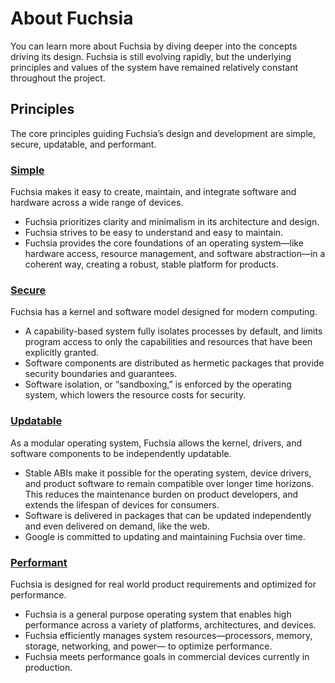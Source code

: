# About Fuchsia

You can learn more about Fuchsia by diving deeper into the concepts driving its
design. Fuchsia  is still evolving rapidly, but the underlying principles and
values of the system have remained relatively constant throughout the project.

## Principles

The core principles guiding Fuchsia’s design and development are simple, secure,
updatable, and performant.

### [Simple][simple]

Fuchsia makes it easy to create, maintain, and integrate software and hardware
across a wide range of devices.

* Fuchsia prioritizes clarity and minimalism in its architecture and design.
* Fuchsia strives to be easy to understand and easy to maintain.
* Fuchsia provides the core foundations of an operating system—like hardware access, resource
management, and software abstraction—in a coherent way, creating a robust, stable platform for
products.


### [Secure][secure]

Fuchsia has a kernel and software model designed for modern computing.

* A capability-based system fully isolates processes by default, and limits program access to only
the capabilities and resources that have been explicitly granted.
* Software components are distributed as hermetic packages that provide security boundaries and
guarantees.
* Software isolation, or “sandboxing,” is enforced by the operating system, which lowers the
resource costs for security.


### [Updatable][updatable]

As a modular operating system, Fuchsia allows the kernel, drivers, and software
components to be independently updatable.

* Stable ABIs make it possible for the operating system, device drivers, and product software to
remain compatible over longer time horizons. This reduces the maintenance burden on product
developers, and extends the lifespan of devices for consumers.
* Software is delivered in packages that can be updated independently and even delivered on demand,
like the web.
* Google is committed to updating and maintaining Fuchsia over time.


### [Performant][performant]

Fuchsia is designed for real world product requirements and optimized for
performance.

* Fuchsia is a general purpose operating system that enables high performance across a variety of
platforms, architectures, and devices.
* Fuchsia efficiently manages system resources—processors, memory, storage, networking, and power—
to optimize performance.
* Fuchsia meets performance goals in commercial devices currently in production.


[performant]: concepts/principles/performant.md
[simple]: concepts/principles/simple.md
[secure]: concepts/principles/secure.md
[updatable]: concepts/principles/updatable.md